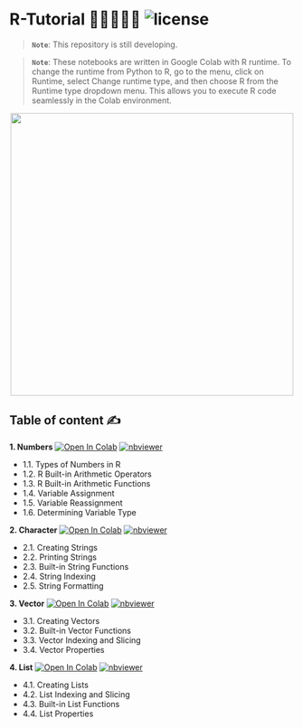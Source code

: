 # R-Tutorial 👩‍🏫👩🏻‍💻 ![license](https://img.shields.io/github/license/Pegah-Ardehkhani/R-Tutorial.svg)

> **`Note`**: This repository is still developing.

> **`Note`**: These notebooks are written in Google Colab with R runtime. To change the runtime from Python to R, go to the menu, click on Runtime, select Change runtime type, and then choose R from the Runtime type dropdown menu. This allows you to execute R code seamlessly in the Colab environment.

<p align="center"> 
  <img width="500" height="500" src="https://user-images.githubusercontent.com/1775316/36732568-68dc69e6-1bce-11e8-890a-5cd3a20ab8d6.gif"> 
</p>


## Table of content ✍️

**1. Numbers** <a href="https://colab.research.google.com/github/Pegah-Ardehkhani/R-Tutorial/blob/main/01_R_Numbers.ipynb" target="_parent\"><img src="https://colab.research.google.com/assets/colab-badge.svg" alt="Open In Colab"/></a>  [![nbviewer](https://img.shields.io/badge/render-nbviewer-orange.svg)](https://nbviewer.org/github/Pegah-Ardehkhani/R-Tutorial/blob/main/01_R_Numbers.ipynb)

- 1.1. Types of Numbers in R
- 1.2. R Built-in Arithmetic Operators
- 1.3. R Built-in Arithmetic Functions
- 1.4. Variable Assignment
- 1.5. Variable Reassignment
- 1.6. Determining Variable Type

**2. Character** <a href="https://colab.research.google.com/github/Pegah-Ardehkhani/R-Tutorial/blob/main/02_R_Character.ipynb" target="_parent\"><img src="https://colab.research.google.com/assets/colab-badge.svg" alt="Open In Colab"/></a>  [![nbviewer](https://img.shields.io/badge/render-nbviewer-orange.svg)](https://nbviewer.org/github/Pegah-Ardehkhani/R-Tutorial/blob/main/02_R_Character.ipynb)

- 2.1. Creating Strings
- 2.2. Printing Strings
- 2.3. Built-in String Functions
- 2.4. String Indexing
- 2.5. String Formatting

**3. Vector** <a href="https://colab.research.google.com/github/Pegah-Ardehkhani/R-Tutorial/blob/main/03_R_Vector.ipynb" target="_parent\"><img src="https://colab.research.google.com/assets/colab-badge.svg" alt="Open In Colab"/></a>  [![nbviewer](https://img.shields.io/badge/render-nbviewer-orange.svg)](https://nbviewer.org/github/Pegah-Ardehkhani/R-Tutorial/blob/main/03_R_Vector.ipynb)

- 3.1. Creating Vectors
- 3.2. Built-in Vector Functions
- 3.3. Vector Indexing and Slicing
- 3.4. Vector Properties

**4. List** <a href="https://colab.research.google.com/github/Pegah-Ardehkhani/R-Tutorial/blob/main/03_R_Vector.ipynb" target="_parent\"><img src="https://colab.research.google.com/assets/colab-badge.svg" alt="Open In Colab"/></a>  [![nbviewer](https://img.shields.io/badge/render-nbviewer-orange.svg)](https://nbviewer.org/github/Pegah-Ardehkhani/R-Tutorial/blob/main/03_R_Vector.ipynb)

- 4.1. Creating Lists
- 4.2. List Indexing and Slicing
- 4.3. Built-in List Functions
- 4.4. List Properties
